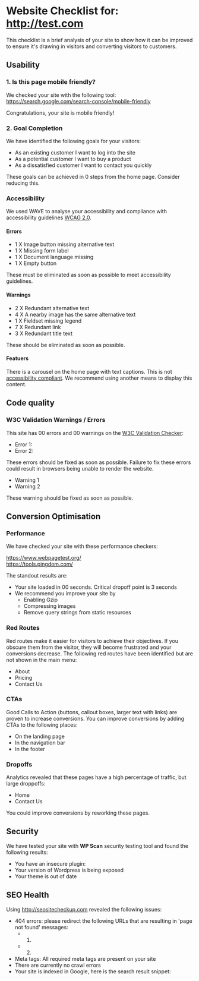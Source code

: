 # Website Checklist for: http://test.com

This checklist is a brief analysis of your site to show how it can be improved to ensure it's drawing in visitors and converting visitors to customers.

## Usability

### 1. Is this page mobile friendly?

We checked your site with the following tool: https://search.google.com/search-console/mobile-friendly

Congratulations, your site is mobile friendly!

### 2. Goal Completion

We have identified the following goals for your visitors:

- As an existing customer I want to log into the site
- As a potential customer I want to buy a product
- As a dissatisfied customer I want to contact you quickly

These goals can be achieved in 0 steps from the home page. Consider reducing this.

### Accessibility

We used WAVE to analyse your accessibility and compliance with accessibility guidelines [WCAG 2.0](https://www.w3.org/TR/WCAG20/).

#### Errors
- 1 X Image button missing alternative text
- 1 X Missing form label
- 1 X Document language missing
- 1 X Empty button

These must be eliminated as soon as possible to meet accessibility guidelines.

#### Warnings

- 2 X Redundant alternative text
- 4 X A nearby image has the same alternative text
- 1 X Fieldset missing legend
- 7 X Redundant link
- 3 X Redundant title text

These should be eliminated as soon as possible.

#### Featuers

There is a carousel on the home page with text captions. This is not [accessibility compliant](http://www.creativebloq.com/accessibility-expert-warns-stop-using-carousels-7133778). We recommend using another means to display this content.

## Code quality

### W3C Validation Warnings / Errors

This site has 00 errors and 00 warnings on the [W3C Validation Checker](https://validator.w3.org/):

- Error 1:
- Error 2: 

These errors should be fixed as soon as possible. Failure to fix these errors could result in browsers being unable to render the website.

- Warning 1
- Warning 2

These warning should be fixed as soon as possible.

## Conversion Optimisation

### Performance

We have checked your site with these performance checkers:

https://www.webpagetest.org/  
https://tools.pingdom.com/

The standout results are:

- Your site loaded in 00 seconds. Critical dropoff point is 3 seconds
- We recommend you improve your site by
	- Enabling Gzip
	- Compressing images
	- Remove query strings from static resources


### Red Routes

Red routes make it easier for visitors to achieve their objectives. If you obscure them from the visitor, they will become frustrated and your conversions decrease. The following red routes have been identified but are not shown in the main menu:

- About
- Pricing
- Contact Us

### CTAs

Good Calls to Action (buttons, callout boxes, larger text with links) are proven to increase conversions. You can improve conversions by adding CTAs to the following places:

- On the landing page
- In the navigation bar
- In the footer

### Dropoffs

Analytics revealed that these pages have a high percentage of traffic, but large droppoffs:

- Home
- Contact Us

You could improve conversions by reworking these pages.

## Security

We have tested your site with **WP Scan** security testing tool and found the following results:

- You have an insecure plugin: 
- Your version of Wordpress is being exposed
- Your theme is out of date

## SEO Health

Using http://seositecheckup.com revealed the following issues:

- 404 errors: please redirect the following URLs that are resulting in 'page not found' messages:
	- 1)
	- 2)
- Meta tags: All required meta tags are present on your site
- There are currently no crawl errors
- Your site is indexed in Google, here is the search result snippet:


